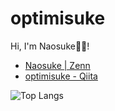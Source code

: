 # optimisuke

Hi, I'm Naosuke👨‍💻!

- [Naosuke | Zenn](https://zenn.dev/optimisuke)
- [optimisuke - Qiita](https://qiita.com/optimisuke)

![Top Langs](https://github-readme-stats.vercel.app/api/top-langs/?username=optimisuke&hide=html)
